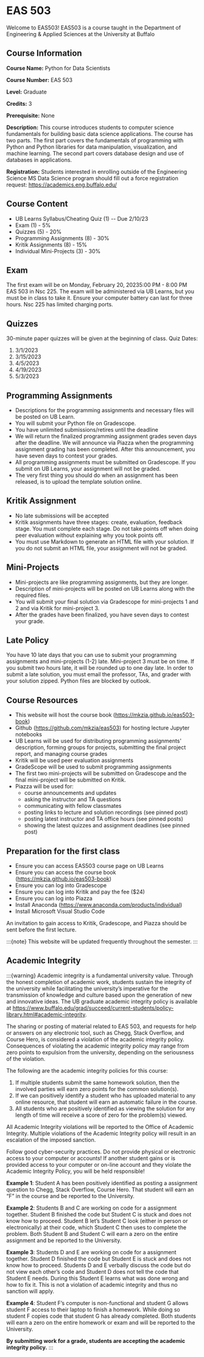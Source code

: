 # EAS 503

Welcome to EAS503! EAS503 is a course taught in the Department of Engineering & Applied Sciences at the University at Buffalo

## Course Information 

**Course Name:** Python for Data Scientists

**Course Number:** EAS 503 

**Level:** Graduate 

**Credits:** 3

**Prerequisite:** None

**Description:** This course introduces students to computer science fundamentals for building basic data science applications. The course has two parts. The first part covers the fundamentals of programming with Python and Python libraries for data manipulation, visualization, and machine learning. The second part covers database design and use of databases in applications.

**Registration:** Students interested in enrolling outside of the Engineering Science MS Data Science program should fill out a force registration request: https://academics.eng.buffalo.edu/

## Course Content
- UB Learns Syllabus/Cheating Quiz (1) -- Due 2/10/23
- Exam (1) - 5%
- Quizzes (5) - 20%
- Programming Assignments (8) - 30%
- Kritik Assignments (8) - 15%
- Individual Mini-Projects (3) - 30%

## Exam
The first exam will be on Monday, February 20, 20235:00 PM - 8:00 PM EAS 503 in Nsc 225. The exam will be administered via UB Learns, but you must be in class to take it. Ensure your computer battery can last for three hours. Nsc 225 has limited charging ports. 

## Quizzes
30-minute paper quizzes will be given at the beginning of class. 
Quiz Dates:
1. 3/1/2023
2. 3/15/2023
3. 4/5/2023
4. 4/19/2023
5. 5/3/2023


## Programming Assignments
- Descriptions for the programming assignments and necessary files will be posted on UB Learn.
- You will submit your Python file on Gradescope. 
- You have unlimited submissions/retires until the deadline 
- We will return the finalized programming assignment grades seven days after the deadline. We will announce via Piazza when the programming assignment grading has been completed. After this announcement, you have seven days to contest your grades. 
- All programming assignments must be submitted on Gradescope. If you submit on UB Learns, your assignment will not be graded. 
- The very first thing you should do when an assignment has been released, is to upload the template solution online. 


## Kritik Assignment
- No late submissions will be accepted 
- Kritik assignments have three stages: create, evaluation, feedback stage. You must complete each stage. Do not take points off when doing peer evaluation without explaining why you took points off. 
- You must use Markdown to generate an HTML file with your solution. If you do not submit an HTML file, your assignment will not be graded. 

## Mini-Projects
- Mini-projects are like programming assignments, but they are longer.
- Description of mini-projects will be posted on UB Learns along with the required files. 
- You will submit your final solution via Gradescope for mini-projects 1 and 2 and via Kritik for mini-project 3. 
- After the grades have been finalized, you have seven days to contest your grade. 

## Late Policy
You have 10 late days that you can use to submit your programming assignments and mini-projects (1-2) late. Mini-project 3 must be on time. If you submit two hours late, it will be rounded up to one day late. In order to submit a late solution, you must email the professor, TAs, and grader with your solution zipped. Python files are blocked by outlook.

## Course Resources

- This website will host the course book (https://mkzia.github.io/eas503-book)
- Github (https://github.com/mkzia/eas503) for hosting lecture Jupyter notebooks
- UB Learns will be used for distributing programming assignments' description, forming groups for projects, submitting the final project report, and managing course grades
- Kritik will be used peer evaluation assignments
- GradeScope will be used to submit programming assignments
- The first two mini-projects will be submitted on Gradescope and the final mini-project will be submitted on Kritik. 
- Piazza will be used for:
  - course announcements and updates 
  - asking the instructor and TA questions 
  - communicating with fellow classmates
  - posting links to lecture and solution recordings (see pinned post)
  - posting latest instructor and TA office hours (see pinned posts)
  - showing the latest quizzes and assignment deadlines (see pinned post)


## Preparation for the first class

- Ensure you can access EAS503 course page on UB Learns
- Ensure you can access the course book (https://mkzia.github.io/eas503-book)
- Ensure you can log into Gradescope
- Ensure you can log into Kritik and pay the fee ($24)
- Ensure you can log into Piazza
- Install Anaconda (https://www.anaconda.com/products/individual) 
- Install Microsoft Visual Studio Code

An invitation to gain access to Kritik, Gradescope, and Piazza should be sent before the first lecture. 

:::{note}
This website will be updated frequently throughout the semester. 
:::

## Academic Integrity
:::{warning}
Academic integrity is a fundamental university value. Through the
honest completion of academic work, students sustain the integrity of the university while facilitating the university’s imperative for the transmission of knowledge and culture based upon the
generation of new and innovative ideas. The UB graduate academic integrity policy is available
at https://www.buffalo.edu/grad/succeed/current-students/policy-library.html#academic-integrity.

The sharing or posting of material related to EAS 503, and requests for help or answers on
any electronic tool, such as Chegg, Stack Overflow, and Course Hero, is considered a violation of the academic integrity policy. Consequences of violating the academic integrity policy may range from zero points to expulsion from the university, depending on the seriousness of the violation.

The following are the academic integrity policies for this course:
1. If multiple students submit the same homework solution, then the involved parties will
earn zero points for the common solution(s).
2. If we can positively identify a student who has uploaded material to any online resource,
that student will earn an automatic failure in the course.
3. All students who are positively identified as viewing the solution for any length of time
will receive a score of zero for the problem(s) viewed.

All Academic Integrity violations will be reported to the Office of Academic Integrity. Multiple violations of the Academic Integrity policy will result in an escalation of the imposed
sanction.

Follow good cyber-security practices. Do not provide physical or electronic access
to your computer or accounts! If another student gains or is provided access to
your computer or on-line account and they violate the Academic Integrity Policy,
you will be held responsible!

**Example 1**: Student A has been positively identified as posting a assignment question to Chegg, Stack Overflow, Course Hero.
That student will earn an “F” in the course and be reported to the University.

**Example 2**: Students B and C are working on code for a assignment together. Student B finished the code but Student C is stuck and does not know how to proceed. Student B let’s Student C look (either in person or electronically) at their code, which Student C then uses to complete the problem. Both Student B and Student C will earn a zero on the entire assignment and be reported to the University.

**Example 3**: Students D and E are working on code for a assignment together. Student D finished the code but Student E is stuck and does not know how to proceed. Students D and E verbally discuss the code but do not view each other’s code and Student D does not tell the code that Student E needs. During this Student E learns what was done wrong and how to fix it. This is not a violation of academic integrity and thus no sanction will apply.

**Example 4**: Student F’s computer is non-functional and student G allows student F access to their laptop to finish a homework. While doing so student F copies code that student G has
already completed. Both students will earn a zero on the entire homework or exam and will be
reported to the University.

**By submitting work for a grade, students are accepting the academic integrity
policy.**
:::